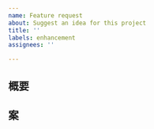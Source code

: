 ```yaml
---
name: Feature request
about: Suggest an idea for this project
title: ''
labels: enhancement
assignees: ''

---
```


## 概要

<!-- 欲しい機能の概要を書く -->

## 案

<!-- 具体的なコード例や使いたいものなど -->
